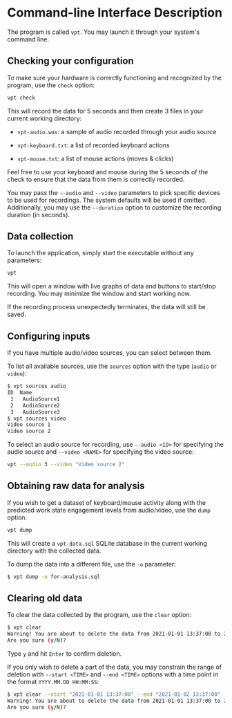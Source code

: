 # Command-line Interface Description

The program is called `vpt`. You may launch it through your system's command line.

## Checking your configuration

To make sure your hardware is correctly functioning and recognized by the program, use the `check` option:

```sh
vpt check
```

This will record the data for 5 seconds and then create 3 files in your current working directory:

- `vpt-audio.wav`: a sample of audio recorded through your audio source

- `vpt-keyboard.txt`: a list of recorded keyboard actions

- `vpt-mouse.txt`: a list of mouse actions (moves & clicks)

Feel free to use your keyboard and mouse during the 5 seconds of the check to ensure that the data from them is
correctly recorded.

You may pass the `--audio` and `--video` parameters to pick specific devices to be used for recordings. The system
defaults will be used if omitted. Additionally, you may use the `--duration` option to customize the recording
duration (in seconds).

## Data collection

To launch the application, simply start the executable without any parameters:

```sh
vpt
```

This will open a window with live graphs of data and buttons to start/stop recording. You may minimize the window and start working now.

If the recording process unexpectedly terminates, the data will still be saved.

## Configuring inputs

If you have multiple audio/video sources, you can select between them.

To list all available sources, use the `sources` option with the type (`audio` or `video`):

```sh
$ vpt sources audio
ID  Name
 1   AudioSource1
 2   AudioSource2
 3   AudioSource3
$ vpt sources video
Video source 1
Video source 2
```

To select an audio source for recording, use `--audio <ID>` for specifying the audio source and `--video <NAME>` for
specifying the video source:

```sh
vpt --audio 3 --video "Video source 2"
```

## Obtaining raw data for analysis

If you wish to get a dataset of keyboard/mouse activity along with the predicted work state engagement levels from
audio/video, use the `dump` option:

```sh
vpt dump
```

This will create a `vpt-data.sql` SQLite database in the current working directory with the collected data.

To dump the data into a different file, use the `-o` parameter:

```sh
$ vpt dump -o for-analysis.sql
```

## Clearing old data

To clear the data collected by the program, use the `clear` option:

```sh
$ vpt clear
Warning! You are about to delete the data from 2021-01-01 13:37:00 to 2021-02-01 13:38:00.
Are you sure (y/N)?
```

Type `y` and hit `Enter` to confirm deletion.

If you only wish to delete a part of the data, you may constrain the range of deletion with `--start <TIME>`
and `--end <TIME>` options with a time point in the format `YYYY.MM.DD HH:MM:SS`:

```sh
$ vpt clear --start "2021-01-01 13:37:00" --end "2021-01-02 13:37:00"
Warning! You are about to delete the data from 2021-01-01 13:37:00 to 2021-01-02 13:37:00.
Are you sure (y/N)?
```
